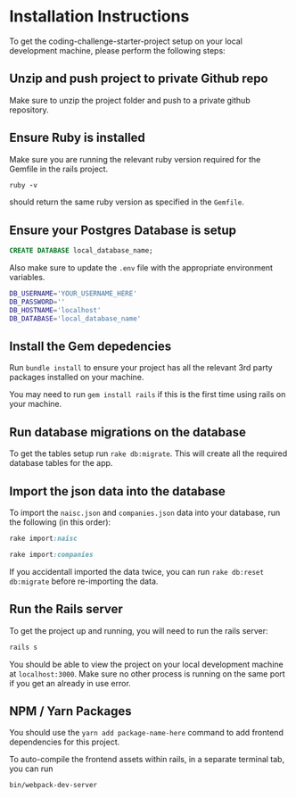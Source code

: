 # Installation Instructions 
To get the coding-challenge-starter-project setup on your local development machine, please perform the following steps:

## Unzip and push project to private Github repo
Make sure to unzip the project folder and push to a private github repository.

## Ensure Ruby is installed
Make sure you are running the relevant ruby version required for the Gemfile in the rails project.
```ruby
ruby -v
```
should return the same ruby version as specified in the `Gemfile`.

## Ensure your Postgres Database is setup
```SQL
CREATE DATABASE local_database_name;
```

Also make sure to update the `.env` file with the appropriate environment variables.

```bash
DB_USERNAME='YOUR_USERNAME_HERE'
DB_PASSWORD=''
DB_HOSTNAME='localhost'
DB_DATABASE='local_database_name'
```

## Install the Gem depedencies
Run `bundle install` to ensure your project has all the relevant 3rd party packages installed on your machine.

You may need to run `gem install rails` if this is the first time using rails on your machine.

## Run database migrations on the database
To get the tables setup run `rake db:migrate`. This will create all the required database tables for the app.

## Import the json data into the database
To import the `naisc.json` and `companies.json` data into your database, run the following (in this order):

```ruby
rake import:naisc
```

```ruby
rake import:companies
```

If you accidentall imported the data twice, you can run `rake db:reset db:migrate` before re-importing the data.

## Run the Rails server
To get the project up and running, you will need to run the rails server:
```ruby
rails s
```

You should be able to view the project on your local development machine at `localhost:3000`. Make sure no other process is running on the same port if you get an already in use error.

## NPM / Yarn Packages
You should use the `yarn add package-name-here` command to add frontend dependencies for this project.

To auto-compile the frontend assets within rails, in a separate terminal tab, you can run

```bash
bin/webpack-dev-server
```

